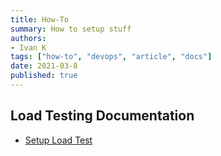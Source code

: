```yaml
---
title: How-To
summary: How to setup stuff
authors:
- Ivan K
tags: ["how-to", "devops", "article", "docs"]
date: 2021-03-8
published: true
---
```


## Load Testing Documentation

- [Setup Load Test](https://github.com/cloudposse/load-testing)
